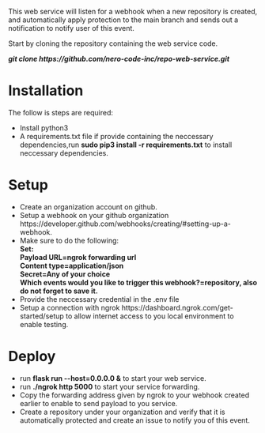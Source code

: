 
This web service will listen for a webhook when a new repository is created, and automatically apply protection to the main branch and sends out a notification to notify user of this event.

<p>Start by cloning the repository containing the web service code.</p>
<p><b><i>git clone https://github.com/nero-code-inc/repo-web-service.git</i></b></p>

<h1>Installation</h1>
<p>The follow is steps are required: </p>
<ul>
  <li>Install python3</li>
  <li>A requirements.txt file if provide containing the neccessary dependencies,run <b>sudo pip3 install -r requirements.txt</b> to install neccessary dependencies.</li>
</ul>

<h1>Setup</h1>
<ul>
  <li>Create an organization account on github.</li>
  <li>Setup a webhook on your github organization https://developer.github.com/webhooks/creating/#setting-up-a-webhook.</li>
  <li>Make sure to do the following:<br>
    <b>Set:<br>
    Payload URL=ngrok forwarding url<br>
    Content type=application/json<br>
    Secret=Any of your choice<br>
    Which events would you like to trigger this webhook?=repository, also do not forget to save it.</b></li>
  <li>Provide the neccessary credential in the .env file</li>
  <li>Setup a connection with ngrok https://dashboard.ngrok.com/get-started/setup to allow internet access to you local environment to enable testing.</li>
</ul>

<h1>Deploy</h1>
<ul>
  <li>run <b>flask run --host=0.0.0.0 &</b> to start your web service.</li>
  <li>run <b>./ngrok http 5000</b> to start your service forwarding.</li>
  <li>Copy the forwarding address given by ngrok to your webhook created earlier to enable to send payload to you service.</li>
  <li>Create a repository under your organization and verify that it is automatically protected and create an issue to notify you of this event.</li>
